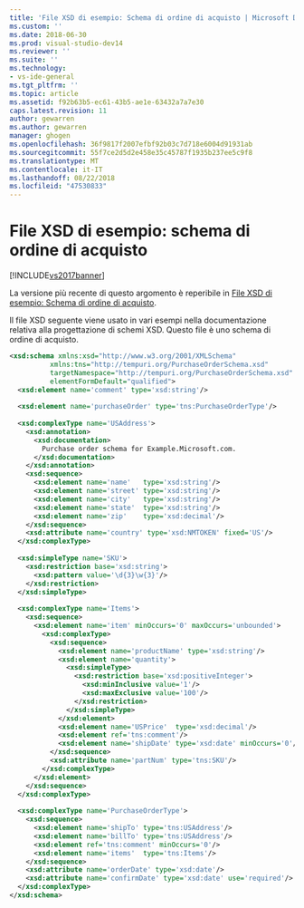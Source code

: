 ```yaml
---
title: 'File XSD di esempio: Schema di ordine di acquisto | Microsoft Docs'
ms.custom: ''
ms.date: 2018-06-30
ms.prod: visual-studio-dev14
ms.reviewer: ''
ms.suite: ''
ms.technology:
- vs-ide-general
ms.tgt_pltfrm: ''
ms.topic: article
ms.assetid: f92b63b5-ec61-43b5-ae1e-63432a7a7e30
caps.latest.revision: 11
author: gewarren
ms.author: gewarren
manager: ghogen
ms.openlocfilehash: 36f9817f2007efbf92b03c7d718e6004d91931ab
ms.sourcegitcommit: 55f7ce2d5d2e458e35c45787f1935b237ee5c9f8
ms.translationtype: MT
ms.contentlocale: it-IT
ms.lasthandoff: 08/22/2018
ms.locfileid: "47530833"
---
```

# <a name="sample-xsd-file-purchase-order-schema"></a>File XSD di esempio: schema di ordine di acquisto
[!INCLUDE[vs2017banner](../includes/vs2017banner.md)]

La versione più recente di questo argomento è reperibile in [File XSD di esempio: Schema di ordine di acquisto](https://docs.microsoft.com/visualstudio/xml-tools/sample-xsd-file-purchase-order-schema).  
  
  
Il file XSD seguente viene usato in vari esempi nella documentazione relativa alla progettazione di schemi XSD. Questo file è uno schema di ordine di acquisto.  
  
```xml  
<xsd:schema xmlns:xsd="http://www.w3.org/2001/XMLSchema"   
          xmlns:tns="http://tempuri.org/PurchaseOrderSchema.xsd"   
          targetNamespace="http://tempuri.org/PurchaseOrderSchema.xsd"   
          elementFormDefault="qualified">  
  <xsd:element name='comment' type='xsd:string'/>  
  
  <xsd:element name='purchaseOrder' type='tns:PurchaseOrderType'/>  
  
  <xsd:complexType name='USAddress'>  
    <xsd:annotation>  
      <xsd:documentation>  
        Purchase order schema for Example.Microsoft.com.  
      </xsd:documentation>  
    </xsd:annotation>  
    <xsd:sequence>  
      <xsd:element name='name'   type='xsd:string'/>  
      <xsd:element name='street' type='xsd:string'/>  
      <xsd:element name='city'   type='xsd:string'/>  
      <xsd:element name='state'  type='xsd:string'/>  
      <xsd:element name='zip'    type='xsd:decimal'/>  
    </xsd:sequence>  
    <xsd:attribute name='country' type='xsd:NMTOKEN' fixed='US'/>  
  </xsd:complexType>  
  
  <xsd:simpleType name='SKU'>  
    <xsd:restriction base='xsd:string'>  
      <xsd:pattern value='\d{3}\w{3}'/>  
    </xsd:restriction>  
  </xsd:simpleType>  
  
  <xsd:complexType name='Items'>  
    <xsd:sequence>  
      <xsd:element name='item' minOccurs='0' maxOccurs='unbounded'>  
        <xsd:complexType>  
          <xsd:sequence>  
            <xsd:element name='productName' type='xsd:string'/>  
            <xsd:element name='quantity'>  
              <xsd:simpleType>  
                <xsd:restriction base='xsd:positiveInteger'>  
                  <xsd:minInclusive value='1'/>  
                  <xsd:maxExclusive value='100'/>  
                </xsd:restriction>  
              </xsd:simpleType>  
            </xsd:element>  
            <xsd:element name='USPrice'  type='xsd:decimal'/>  
            <xsd:element ref='tns:comment'/>  
            <xsd:element name='shipDate' type='xsd:date' minOccurs='0'/>  
          </xsd:sequence>  
          <xsd:attribute name='partNum' type='tns:SKU'/>  
        </xsd:complexType>  
      </xsd:element>  
    </xsd:sequence>  
  </xsd:complexType>  
  
  <xsd:complexType name='PurchaseOrderType'>  
    <xsd:sequence>  
      <xsd:element name='shipTo' type='tns:USAddress'/>  
      <xsd:element name='billTo' type='tns:USAddress'/>  
      <xsd:element ref='tns:comment' minOccurs='0'/>  
      <xsd:element name='items'  type='tns:Items'/>  
    </xsd:sequence>  
    <xsd:attribute name='orderDate' type='xsd:date'/>  
    <xsd:attribute name='confirmDate' type='xsd:date' use='required'/>  
  </xsd:complexType>  
</xsd:schema>  
```




